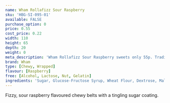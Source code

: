 ```yaml
---
name: Wham Rollafizz Sour Raspberry
sku: 'HBG-SI-095-01'
available: FALSE
purchase_option: 0
price: 0.55
cost_price: 0.22
width: 110
height: 65
depth: 20
weight: 0
meta_description: 'Wham Rollafizz Sour Raspberry sweets only 55p. Traditional sweets and more at Humbugs Confectionery Store. Specialists in satisfying your sweet tooth!'
brand: Wham
type: [Chewy, Wrapped]
flavour: [Raspberry]
free: [Alcohol, Lactose, Nut, Gelatin]
ingredients: 'Sugar, Glucose-Fructose Syrup, Wheat Flour, Dextrose, Malic Acid, Palm Oil, Citric Acid, Fruit Concentrates, Asorbic Acid, Tocopherol-Rich Extract'
---
```

Fizzy, sour raspberry flavoured chewy belts with a tingling sugar coating.